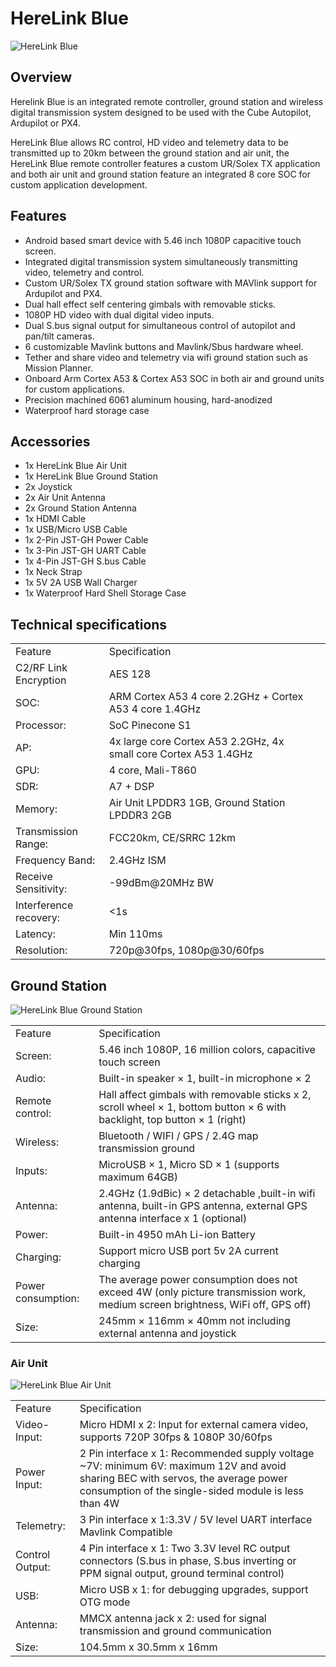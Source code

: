 # HereLink Blue

![HereLink Blue](../../../.gitbook/assets/BlueHereLink\_web.png)

## Overview

Herelink Blue is an integrated remote controller, ground station and wireless digital transmission system designed to be used with the Cube Autopilot, Ardupilot or PX4.

HereLink Blue allows RC control, HD video and telemetry data to be transmitted up to 20km between the ground station and air unit, the HereLink Blue remote controller features a custom UR/Solex TX application and both air unit and ground station feature an integrated 8 core SOC for custom application development.

## Features

* Android based smart device with 5.46 inch 1080P capacitive touch screen.
* Integrated digital transmission system simultaneously transmitting video, telemetry and control.&#x20;
* Custom UR/Solex TX  ground station software with MAVlink support for Ardupilot and PX4.
* Dual hall effect self centering gimbals with removable sticks.&#x20;
* 1080P HD video with dual digital video inputs.&#x20;
* Dual S.bus signal output for simultaneous control of autopilot and pan/tilt cameras.
* 6 customizable Mavlink buttons and Mavlink/Sbus hardware wheel.&#x20;
* Tether and share video and telemetry via wifi ground station such as Mission Planner.&#x20;
* Onboard Arm Cortex A53 & Cortex A53 SOC in both air and ground units for custom applications.&#x20;
* Precision machined 6061 aluminum housing, hard-anodized
* Waterproof hard storage case

## Accessories

* 1x HereLink Blue Air Unit
* 1x HereLink Blue Ground Station
* 2x Joystick
* 2x Air Unit Antenna
* 2x Ground Station Antenna
* 1x HDMI Cable
* 1x USB/Micro USB Cable
* 1x 2-Pin JST-GH Power Cable
* 1x 3-Pin JST-GH UART Cable
* 1x 4-Pin JST-GH S.bus Cable
* 1x Neck Strap
* 1x 5V 2A USB Wall Charger
* 1x Waterproof Hard Shell Storage Case

## Technical specifications

|                        |                                                                  |   |
| ---------------------- | ---------------------------------------------------------------- | - |
| Feature                | Specification                                                    |   |
| C2/RF Link Encryption  | AES 128                                                          |   |
| SOC:                   | ARM Cortex A53 4 core 2.2GHz + Cortex A53 4 core 1.4GHz          |   |
| Processor:             | SoC Pinecone S1                                                  |   |
| AP:                    | 4x large core Cortex A53 2.2GHz, 4x small core Cortex A53 1.4GHz |   |
| GPU:                   | 4 core, Mali-T860                                                |   |
| SDR:                   | A7 + DSP                                                         |   |
| Memory:                | Air Unit LPDDR3 1GB, Ground Station LPDDR3 2GB                   |   |
| Transmission Range:    | FCC20km, CE/SRRC 12km                                            |   |
| Frequency Band:        | 2.4GHz ISM                                                       |   |
| Receive Sensitivity:   | -99dBm@20MHz BW                                                  |   |
| Interference recovery: | <1s                                                              |   |
| Latency:               | Min 110ms                                                        |   |
| Resolution:            | 720p@30fps, 1080p@30/60fps                                       |   |

## Ground Station

![HereLink Blue Ground Station](../../../.gitbook/assets/BlueHereLink\_GCS.png)

|                    |                                                                                                                                |
| ------------------ | ------------------------------------------------------------------------------------------------------------------------------ |
| Feature            | Specification                                                                                                                  |
| Screen:            | 5.46 inch 1080P, 16 million colors, capacitive touch screen                                                                    |
| Audio:             | Built-in speaker × 1, built-in microphone × 2                                                                                  |
| Remote control:    | Hall affect gimbals with removable sticks x 2, scroll wheel × 1, bottom button × 6 with backlight, top button × 1 (right)      |
| Wireless:          | Bluetooth / WIFI / GPS / 2.4G map transmission ground                                                                          |
| Inputs:            | MicroUSB × 1, Micro SD × 1 (supports maximum 64GB)                                                                             |
| Antenna:           | 2.4GHz (1.9dBic) × 2 detachable ,built-in wifi antenna, built-in GPS antenna, external GPS antenna interface x 1 (optional)    |
| Power:             | Built-in 4950 mAh Li-ion Battery                                                                                               |
| Charging:          | Support micro USB port 5v 2A current charging                                                                                  |
| Power consumption: | The average power consumption does not exceed 4W (only picture transmission work, medium screen brightness, WiFi off, GPS off) |
| Size:              | 245mm × 116mm × 40mm not including external antenna and joystick                                                               |

### Air Unit

![HereLink Blue Air Unit](../../../.gitbook/assets/BlueHereLink\_AIR\_web.png)

|                 |                                                                                                                                                                                           |
| --------------- | ----------------------------------------------------------------------------------------------------------------------------------------------------------------------------------------- |
| Feature         | Specification                                                                                                                                                                             |
| Video-Input:    | Micro HDMI x 2: Input for external camera video, supports 720P 30fps & 1080P 30/60fps                                                                                                     |
| Power Input:    | 2 Pin interface x 1: Recommended supply voltage \~7V: minimum 6V: maximum 12V and avoid sharing BEC with servos, the average power consumption of the single-sided module is less than 4W |
| Telemetry:      | 3 Pin interface x 1:3.3V / 5V level UART interface Mavlink Compatible                                                                                                                     |
| Control Output: | 4 Pin interface x 1: Two 3.3V level RC output connectors (S.bus in phase, S.bus inverting or PPM signal output, ground terminal control)                                                  |
| USB:            | Micro USB x 1: for debugging upgrades, support OTG mode                                                                                                                                   |
| Antenna:        | MMCX antenna jack x 2: used for signal transmission and ground communication                                                                                                              |
| Size:           | 104.5mm  x 30.5mm x 16mm                                                                                                                                                                  |
